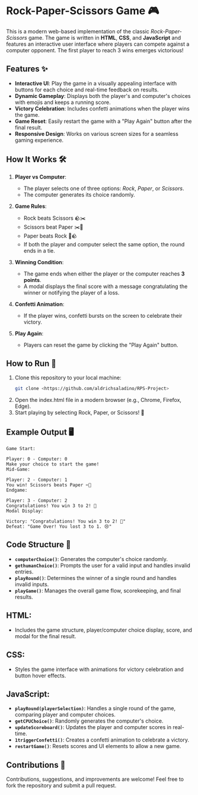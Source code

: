 # Rock-Paper-Scissors Game 🎮

This is a modern web-based implementation of the classic *Rock-Paper-Scissors* game. The game is written in **HTML**, **CSS**, and **JavaScript** and features an interactive user interface where players can compete against a computer opponent. The first player to reach 3 wins emerges victorious!

## Features ✨
- **Interactive UI**: Play the game in a visually appealing interface with buttons for each choice and real-time feedback on results.
- **Dynamic Gameplay**: Displays both the player's and computer's choices with emojis and keeps a running score.
- **Victory Celebration**: Includes confetti animations when the player wins the game.
- **Game Reset**: Easily restart the game with a "Play Again" button after the final result.
- **Responsive Design**: Works on various screen sizes for a seamless gaming experience.

## How It Works 🛠️
1. **Player vs Computer**:  
   - The player selects one of three options: *Rock*, *Paper*, or *Scissors*.
   - The computer generates its choice randomly.
   
2. **Game Rules**:  
   - Rock beats Scissors 🪨✂️
   - Scissors beat Paper ✂️📄
   - Paper beats Rock 📄🪨
   - If both the player and computer select the same option, the round ends in a tie.

3. **Winning Condition**:  
   - The game ends when either the player or the computer reaches **3 points**.
   - A modal displays the final score with a message congratulating the winner or notifying the player of a loss.

4. **Confetti Animation**:  
   - If the player wins, confetti bursts on the screen to celebrate their victory.

5. **Play Again**:  
   - Players can reset the game by clicking the "Play Again" button.

## How to Run 🚀
1. Clone this repository to your local machine:
   ```bash
   git clone <https://github.com/aldrichsaladino/RPS-Project>
2. Open the index.html file in a modern browser (e.g., Chrome, Firefox, Edge).
3. Start playing by selecting Rock, Paper, or Scissors! 🎉

## Example Output 🖥️
```
Game Start:

Player: 0 - Computer: 0
Make your choice to start the game!
Mid-Game:

Player: 2 - Computer: 1
You win! Scissors beats Paper ✂️📄
Endgame:

Player: 3 - Computer: 2
Congratulations! You win 3 to 2! 🎉
Modal Display:

Victory: "Congratulations! You win 3 to 2! 🎉"
Defeat: "Game Over! You lost 3 to 1. 😢"
```

## Code Structure 📂
- **`computerChoice()`**: Generates the computer's choice randomly.
- **`gethumanChoice()`**: Prompts the user for a valid input and handles invalid entries.
- **`playRound()`**: Determines the winner of a single round and handles invalid inputs.
- **`playGame()`**: Manages the overall game flow, scorekeeping, and final results.

## HTML:
- Includes the game structure, player/computer choice display, score, and modal for the final result.

## CSS:
- Styles the game interface with animations for victory celebration and button hover effects.

## JavaScript:
- **`playRound(playerSelection)`**: Handles a single round of the game, comparing player and computer choices.
- **`getCPUChoice()`**: Randomly generates the computer's choice.
- **`updateScoreboard()`**: Updates the player and computer scores in real-time.
- **`1triggerConfetti()`**: Creates a confetti animation to celebrate a victory.
- **`restartGame()`**: Resets scores and UI elements to allow a new game.

## Contributions 🤝
Contributions, suggestions, and improvements are welcome! Feel free to fork the repository and submit a pull request.
